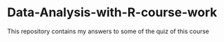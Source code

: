 # Data-Analysis-with-R-course-work
This repository contains my answers to some of the quiz of this course
